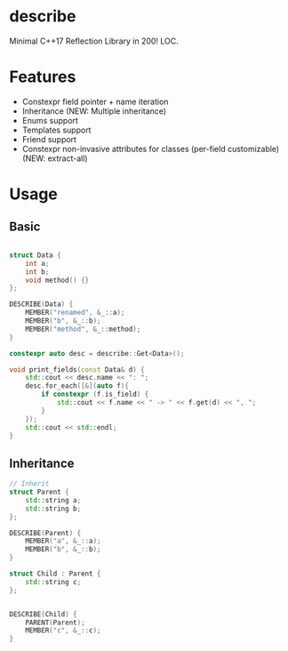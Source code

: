 # describe
Minimal C++17 Reflection Library in 200! LOC. 

# Features
* Constexpr field pointer + name iteration
* Inheritance (NEW: Multiple inheritance)
* Enums support
* Templates support
* Friend support
* Constexpr non-invasive attributes for classes (per-field customizable) (NEW: extract-all)

# Usage

## Basic
```cpp

struct Data {
    int a;
    int b;
    void method() {}
};

DESCRIBE(Data) {
    MEMBER("renamed", &_::a);
    MEMBER("b", &_::b);
    MEMBER("method", &_::method);
}

constexpr auto desc = describe::Get<Data>();

void print_fields(const Data& d) {
    std::cout << desc.name << ": ";
    desc.for_each([&](auto f){
        if constexpr (f.is_field) {
            std::cout << f.name << " -> " << f.get(d) << ", ";
        }
    });
    std::cout << std::endl;
}
```

## Inheritance

```cpp
// Inherit
struct Parent {
    std::string a;
    std::string b;
};

DESCRIBE(Parent) {
    MEMBER("a", &_::a);
    MEMBER("b", &_::b);
}

struct Child : Parent {
    std::string c;
};


DESCRIBE(Child) {
    PARENT(Parent);
    MEMBER("c", &_::c);
}
```

